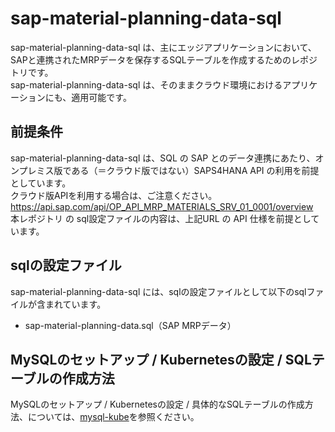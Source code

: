 # sap-material-planning-data-sql

sap-material-planning-data-sql は、主にエッジアプリケーションにおいて、SAPと連携されたMRPデータを保存するSQLテーブルを作成するためのレポジトリです。  
sap-material-planning-data-sql は、そのままクラウド環境におけるアプリケーションにも、適用可能です。  

## 前提条件  
sap-material-planning-data-sql は、SQL の SAP とのデータ連携にあたり、オンプレミス版である（＝クラウド版ではない）SAPS4HANA API の利用を前提としています。  
クラウド版APIを利用する場合は、ご注意ください。  
https://api.sap.com/api/OP_API_MRP_MATERIALS_SRV_01_0001/overview   
本レポジトリ の sql設定ファイルの内容は、上記URL の API 仕様を前提としています。  

## sqlの設定ファイル

sap-material-planning-data-sql には、sqlの設定ファイルとして以下のsqlファイルが含まれています。  

* sap-material-planning-data.sql（SAP MRPデータ）

## MySQLのセットアップ / Kubernetesの設定 / SQLテーブルの作成方法

MySQLのセットアップ / Kubernetesの設定 / 具体的なSQLテーブルの作成方法、については、[mysql-kube](https://github.com/latonaio/mysql-kube)を参照ください。